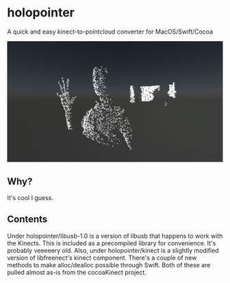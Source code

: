 # holopointer
A quick and easy kinect-to-pointcloud converter for MacOS/Swift/Cocoa

![preview](images/pointcloud_preview.png)

## Why?

It's cool I guess.

## Contents

Under holopointer/libusb-1.0 is a version of libusb that happens to work with the Kinects. This is included as a precompiled library for convenience. It's probably veeeeery old. Also, under holopointer/kinect is a slightly modified version of libfreenect's kinect component. There's a couple of new methods to make alloc/dealloc possible through Swift. Both of these are pulled almost as-is from the cocoaKinect project.
